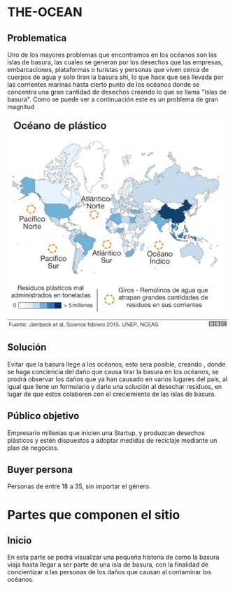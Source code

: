 # THE-OCEAN
## Problematica 

Uno de los mayores problemas que encontramos en los océanos son las islas de basura, las cuales se generan por los desechos que las empresas, embarcaciones, plataformas o turistas y personas que viven cerca de cuerpos de agua y solo tiran la basura ahí, lo que hace que sea llevada por las corrientes marinas hasta cierto punto de los océanos donde se concentra una gran cantidad de desechos creando lo que se llama "Islas de basura". Como se puede ver a continuación este es un problema de gran magnitud

![](./images/islabasura.png)

## Solución

Evitar que la basura llege a los océanos, esto sera posible, creando , donde se haga conciencia del daño que causa tirar la basura en los océanos, se prodrá observar los daños que ya han causado en varios lugares del país, al igual que llene un formulario y darle una solución al desechar residuos, en lugar de que estos colaboren con el creciemiento de las islas de basura.

## Público objetivo

Empresario millenias que inicien una Startup, y produzcan desechos plásticos y estén dispuestos a adoptar medidas de reciclaje mediante un plan de negocios.

## Buyer persona

Personas de entre 18 a 35, sin importar el género.

# Partes que componen el sitio

## Inicio 

En esta parte se podrá visualizar una pequeña historia de como la basura viaja hasta llegar a ser parte de una isla de basura, con la finalidad de concientizar a las personas de los daños que causan al contaminar los océanos.
